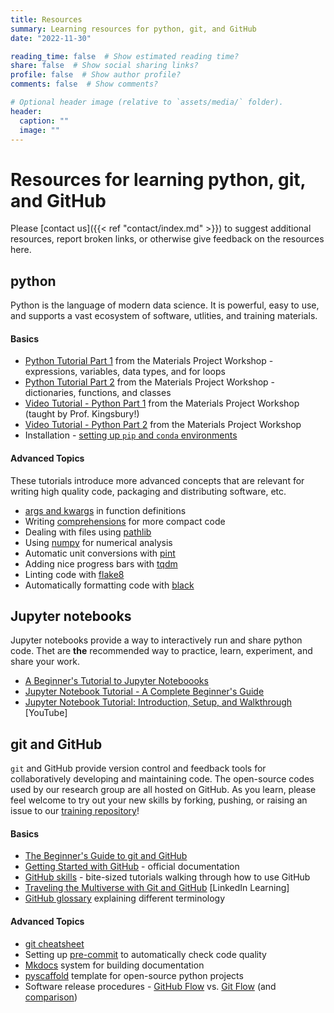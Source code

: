 ```yaml
---
title: Resources
summary: Learning resources for python, git, and GitHub
date: "2022-11-30"

reading_time: false  # Show estimated reading time?
share: false  # Show social sharing links?
profile: false  # Show author profile?
comments: false  # Show comments?

# Optional header image (relative to `assets/media/` folder).
header:
  caption: ""
  image: ""
---
```


# Resources for learning python, git, and GitHub

Please [contact us]({{< ref "contact/index.md" >}}) to suggest additional resources, report broken links, or otherwise give feedback on the resources here.

## python

Python is the language of modern data science. It is powerful, easy to use, and supports a
vast ecosystem of software, utlities, and training materials.

#### Basics

- [Python Tutorial Part 1](https://workshop.materialsproject.org/primer/01_basic_python/1%20-%20Python%20Primer/) from the Materials Project Workshop - expressions, variables, data types, and for loops
- [Python Tutorial Part 2](https://workshop.materialsproject.org/primer/02_python_part2/lessons/) from the Materials Project Workshop - dictionaries, functions, and classes
- [Video Tutorial - Python Part 1](https://www.youtube.com/watch?v=vga6eV3IAac&list=PLTjFYVNE7LTiuOK8Re7ltY0a3OHFcQhAE) from the Materials Project Workshop (taught by Prof. Kingsbury!)
- [Video Tutorial - Python Part 2](https://www.youtube.com/watch?v=bplWlAgyjg0&list=PLTjFYVNE7LTiuOK8Re7ltY0a3OHFcQhAE&index=3) from the Materials Project Workshop
- Installation - [setting up `pip` and `conda` environments](https://workshop.materialsproject.org/primer/04_Python_environments/1_pip_and_conda/)


#### Advanced Topics


These tutorials introduce more advanced concepts that are relevant for writing high quality code,
packaging and distributing software, etc.

- [args and kwargs](https://calmcode.io/args-kwargs/introduction.html) in function definitions
- Writing [comprehensions](https://calmcode.io/comprehensions/introduction.html) for more compact code
- Dealing with files using [pathlib](https://calmcode.io/pathlib/do-not-hardcode.html)
- Using [numpy](https://numpy.org/doc/stable/user/absolute_beginners.html) for numerical analysis
- Automatic unit conversions with [pint](https://calmcode.io/shorts/pint.py.html)
- Adding nice progress bars with [tqdm](https://calmcode.io/tqdm/making-a-progress-bar.html)
- Linting code with [flake8](https://calmcode.io/flake8/introduction.html)
- Automatically formatting code with [black](https://calmcode.io/black/introduction.html)

## Jupyter notebooks

Jupyter notebooks provide a way to interactively run and share python code. Thet are **the** recommended way to
practice, learn, experiment, and share your work.

- [A Beginner's Tutorial to Jupyter Noteboooks](https://towardsdatascience.com/a-beginners-tutorial-to-jupyter-notebooks-1b2f8705888a)
- [Jupyter Notebook Tutorial - A Complete Beginner's Guide](https://www.projectpro.io/data-science-in-python-tutorial/jupyter-notebook-tutorial)
- [Jupyter Notebook Tutorial: Introduction, Setup, and Walkthrough](https://www.youtube.com/watch?v=HW29067qVWk) [YouTube]


## git and GitHub

`git` and GitHub provide version control and feedback tools for collaboratively developing and maintaining code.
The open-source codes used by our research group are all hosted on GitHub. As you learn, please feel welcome to
try out your new skills by forking, pushing, or raising an issue to our [training repository](https://github.com/KingsburyLab/training-repo)!

#### Basics

- [The Beginner's Guide to git and GitHub](https://www.freecodecamp.org/news/the-beginners-guide-to-git-github/)
- [Getting Started with GitHub](https://docs.github.com/en/get-started/quickstart/hello-world) - official documentation
- [GitHub skills](https://skills.github.com/) - bite-sized tutorials walking through how to use GitHub
- [Traveling the Multiverse with Git and GitHub](https://www.linkedin.com/learning/learning-git-and-github-14213624/travel-the-multiverse-with-git-and-github) [LinkedIn Learning]
- [GitHub glossary](https://docs.github.com/en/get-started/quickstart/github-glossary) explaining different terminology

#### Advanced Topics

- [git cheatsheet](https://training.github.com/downloads/github-git-cheat-sheet/)
- Setting up [pre-commit](https://calmcode.io/pre-commit/the-problem.html) to automatically check code quality
- [Mkdocs](https://calmcode.io/mkdocs/intro-to-mkdocs.html) system for building documentation
- [pyscaffold](https://pyscaffold.org/en/stable/) template for open-source python projects
- Software release procedures - [GitHub Flow](https://docs.github.com/en/get-started/quickstart/github-flow) vs. [Git Flow](https://nvie.com/posts/a-successful-git-branching-model/) (and [comparison](https://www.geeksforgeeks.org/git-flow-vs-github-flow/))